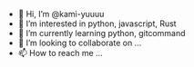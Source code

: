 - 👋 Hi, I’m @kami-yuuuu
- 👀 I’m interested in python, javascript, Rust
- 🌱 I’m currently learning python, gitcommand
- 💞️ I’m looking to collaborate on ...
- 📫 How to reach me ...

<!---
kami-yuuuu/kami-yuuuu is a ✨ special ✨ repository because its `README.md` (this file) appears on your GitHub profile.
You can click the Preview link to take a look at your changes.
--->
